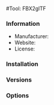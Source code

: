 #Tool: FBX2glTF

### Information

- Manufacturer:
- Website:
- License:

### Installation

### Versions

### Options
